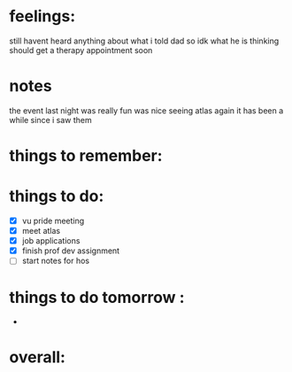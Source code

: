 # feelings:
still havent heard anything about what i told dad so idk what he is thinking 
should get a therapy appointment soon 

# notes
the event last night was really fun
was nice seeing atlas again it has been a while since i saw them 

# things to remember:

# things to do:
- [x] vu pride meeting 
- [x] meet atlas 
- [x] job applications 
- [x] finish prof dev assignment 
- [ ] start notes for hos
# things to do tomorrow :
- 
# overall:

